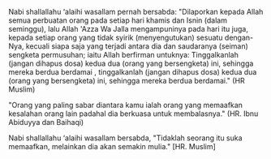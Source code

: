 Nabi shallallahu ‘alaihi wasallam  pernah bersabda: "Dilaporkan kepada Allah semua perbuatan orang pada setiap hari khamis dan Isnin (dalam seminggu), lalu Allah 'Azza Wa Jalla mengampuninya pada hari itu juga, kepada setiap orang yang tidak syirik (menyengutukan) sesuatu dengan-Nya, kecuali siapa saja yang terjadi antara dia dan saudaranya (seiman) sengketa permusuhan; iaitu Allah berfirman untuknya: Tinggalkanlah (jangan dihapus dosa) kedua dua (orang yang bersengketa) ini, sehingga mereka berdua berdamai , tinggalkanlah (jangan dihapus dosa) kedua dua (orang yang bersengketa) ini, sehingga mereka berdua berdamai." (HR Muslim)

"Orang yang paling sabar diantara kamu ialah orang yang memaafkan kesalahan orang lain padahal dia berkuasa untuk membalasnya." (HR. Ibnu Abiduyya dan Baihaqi)

Nabi shallallahu ‘alaihi wasallam bersabda, "Tidaklah seorang itu suka memaafkan, melainkan dia akan semakin mulia." [HR. Muslim]
